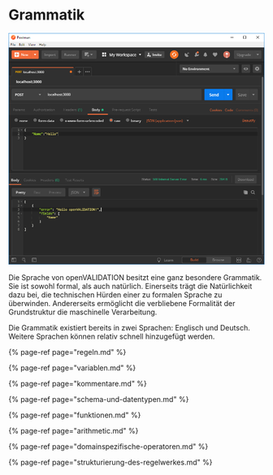 # Grammatik

![](../.gitbook/assets/image%20%2827%29.png)

Die Sprache von openVALIDATION besitzt eine ganz besondere Grammatik. Sie ist sowohl formal, als auch natürlich. Einerseits trägt die Natürlichkeit dazu bei, die technischen Hürden einer zu formalen Sprache zu überwinden. Andererseits ermöglicht die verbliebene Formalität der Grundstruktur die maschinelle Verarbeitung.

Die Grammatik existiert bereits in zwei Sprachen: Englisch und Deutsch. Weitere Sprachen können relativ schnell hinzugefügt werden. 

{% page-ref page="regeln.md" %}

{% page-ref page="variablen.md" %}

{% page-ref page="kommentare.md" %}

{% page-ref page="schema-und-datentypen.md" %}

{% page-ref page="funktionen.md" %}

{% page-ref page="arithmetic.md" %}

{% page-ref page="domainspezifische-operatoren.md" %}

{% page-ref page="strukturierung-des-regelwerkes.md" %}

  


